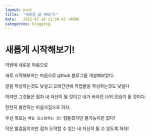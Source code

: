```yaml
---
layout: post
title:  "새로운 글 써보기!"
date:   2022-07-10 11:38:42 +0900
categories: blogging
---
```

# 새롭게 시작해보기!

이번에 새로운 마음으로

새로 시작해보자는 마음으로 github 블로그를 개설해보았다.

글을 작성하는것도 낯설고 오래간만에 작업물을 작성하는것도 낯설다

하지만 그것들은 점차 내 자산이 될 것이고 내가 바라던 나의 모습이 될 것이다.

천천히 롱런하는 마음가짐으로 하자.

우선 목표는 `매일 포스팅하는 것!` 힘들겠지만 불가능이란 없다!

작은 발걸음이지만 점차 도약할 수 있는 내 자신이 될 수 있도록 하자!
